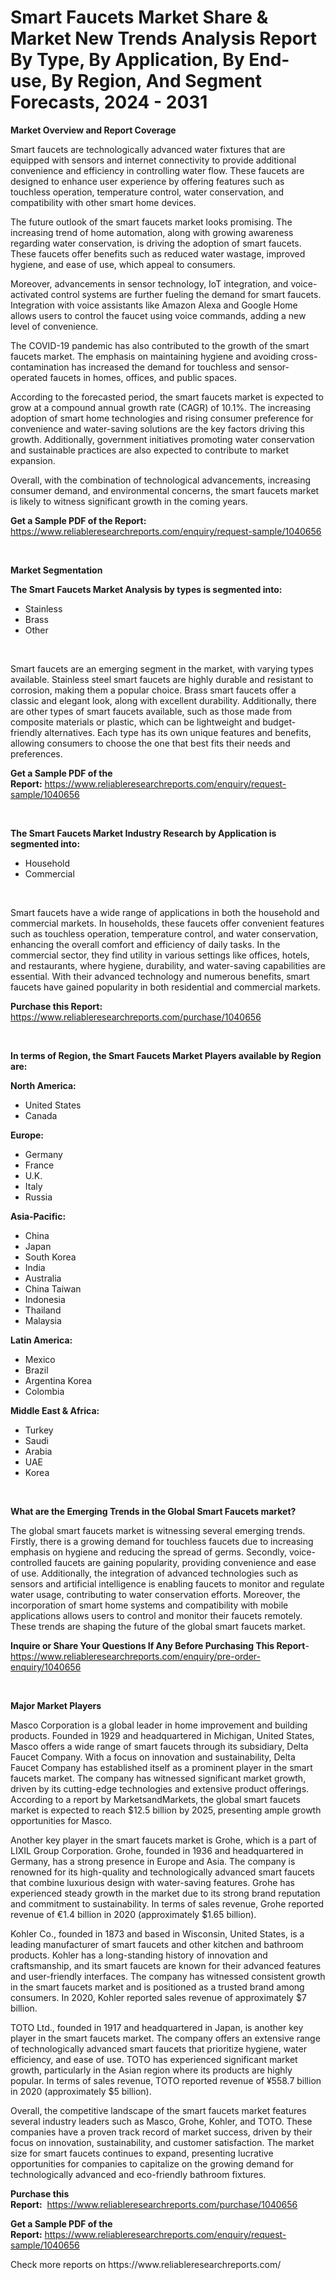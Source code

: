 <p><h1>Smart Faucets Market Share & Market New Trends Analysis Report By Type, By Application, By End-use, By Region, And Segment Forecasts, 2024 - 2031</h1></p><p><strong>Market Overview and Report Coverage</strong></p>
<p><p>Smart faucets are technologically advanced water fixtures that are equipped with sensors and internet connectivity to provide additional convenience and efficiency in controlling water flow. These faucets are designed to enhance user experience by offering features such as touchless operation, temperature control, water conservation, and compatibility with other smart home devices.</p><p>The future outlook of the smart faucets market looks promising. The increasing trend of home automation, along with growing awareness regarding water conservation, is driving the adoption of smart faucets. These faucets offer benefits such as reduced water wastage, improved hygiene, and ease of use, which appeal to consumers.</p><p>Moreover, advancements in sensor technology, IoT integration, and voice-activated control systems are further fueling the demand for smart faucets. Integration with voice assistants like Amazon Alexa and Google Home allows users to control the faucet using voice commands, adding a new level of convenience.</p><p>The COVID-19 pandemic has also contributed to the growth of the smart faucets market. The emphasis on maintaining hygiene and avoiding cross-contamination has increased the demand for touchless and sensor-operated faucets in homes, offices, and public spaces.</p><p>According to the forecasted period, the smart faucets market is expected to grow at a compound annual growth rate (CAGR) of 10.1%. The increasing adoption of smart home technologies and rising consumer preference for convenience and water-saving solutions are the key factors driving this growth. Additionally, government initiatives promoting water conservation and sustainable practices are also expected to contribute to market expansion.</p><p>Overall, with the combination of technological advancements, increasing consumer demand, and environmental concerns, the smart faucets market is likely to witness significant growth in the coming years.</p></p>
<p><strong>Get a Sample PDF of the Report:</strong> <a href="https://www.reliableresearchreports.com/enquiry/request-sample/1040656">https://www.reliableresearchreports.com/enquiry/request-sample/1040656</a></p>
<p>&nbsp;</p>
<p><strong>Market Segmentation</strong></p>
<p><strong>The Smart Faucets Market Analysis by types is segmented into:</strong></p>
<p><ul><li>Stainless</li><li>Brass</li><li>Other</li></ul></p>
<p>&nbsp;</p>
<p><p>Smart faucets are an emerging segment in the market, with varying types available. Stainless steel smart faucets are highly durable and resistant to corrosion, making them a popular choice. Brass smart faucets offer a classic and elegant look, along with excellent durability. Additionally, there are other types of smart faucets available, such as those made from composite materials or plastic, which can be lightweight and budget-friendly alternatives. Each type has its own unique features and benefits, allowing consumers to choose the one that best fits their needs and preferences.</p></p>
<p><strong>Get a Sample PDF of the Report:</strong>&nbsp;<a href="https://www.reliableresearchreports.com/enquiry/request-sample/1040656">https://www.reliableresearchreports.com/enquiry/request-sample/1040656</a></p>
<p>&nbsp;</p>
<p><strong>The Smart Faucets Market Industry Research by Application is segmented into:</strong></p>
<p><ul><li>Household</li><li>Commercial</li></ul></p>
<p>&nbsp;</p>
<p><p>Smart faucets have a wide range of applications in both the household and commercial markets. In households, these faucets offer convenient features such as touchless operation, temperature control, and water conservation, enhancing the overall comfort and efficiency of daily tasks. In the commercial sector, they find utility in various settings like offices, hotels, and restaurants, where hygiene, durability, and water-saving capabilities are essential. With their advanced technology and numerous benefits, smart faucets have gained popularity in both residential and commercial markets.</p></p>
<p><strong>Purchase this Report:</strong>&nbsp; <a href="https://www.reliableresearchreports.com/purchase/1040656">https://www.reliableresearchreports.com/purchase/1040656</a></p>
<p>&nbsp;</p>
<p><strong>In terms of Region, the Smart Faucets Market Players available by Region are:</strong></p>
<p>
    <p> <strong> North America: </strong>
        <ul>
            <li>United States</li>
            <li>Canada</li>
        </ul>
        </p> 
    <p> <strong> Europe: </strong>
        <ul>
            <li>Germany</li>
            <li>France</li>
            <li>U.K.</li>
            <li>Italy</li>
            <li>Russia</li>
        </ul>
        </p> 
    <p> <strong> Asia-Pacific: </strong>
        <ul>
            <li>China</li>
            <li>Japan</li>
            <li>South Korea</li>
            <li>India</li>
            <li>Australia</li>
            <li>China Taiwan</li>
            <li>Indonesia</li>
            <li>Thailand</li>
            <li>Malaysia</li>
        </ul>
        </p> 
    <p> <strong> Latin America: </strong>
        <ul>
            <li>Mexico</li>
            <li>Brazil</li>
            <li>Argentina Korea</li>
            <li>Colombia</li>
        </ul>
        </p> 
    <p> <strong> Middle East & Africa: </strong>
        <ul>
            <li>Turkey</li>
            <li>Saudi</li>
            <li>Arabia</li>
            <li>UAE</li>
            <li>Korea</li>
        </ul>
    </p>
    </p>
<p>&nbsp;</p>
<p><strong>What are the Emerging Trends in the Global Smart Faucets market?</strong></p>
<p><p>The global smart faucets market is witnessing several emerging trends. Firstly, there is a growing demand for touchless faucets due to increasing emphasis on hygiene and reducing the spread of germs. Secondly, voice-controlled faucets are gaining popularity, providing convenience and ease of use. Additionally, the integration of advanced technologies such as sensors and artificial intelligence is enabling faucets to monitor and regulate water usage, contributing to water conservation efforts. Moreover, the incorporation of smart home systems and compatibility with mobile applications allows users to control and monitor their faucets remotely. These trends are shaping the future of the global smart faucets market.</p></p>
<p><strong>Inquire or Share Your Questions If Any Before Purchasing This Report</strong>- <a href="https://www.reliableresearchreports.com/enquiry/pre-order-enquiry/1040656">https://www.reliableresearchreports.com/enquiry/pre-order-enquiry/1040656</a></p>
<p>&nbsp;</p>
<p><strong>Major Market Players</strong></p>
<p><p>Masco Corporation is a global leader in home improvement and building products. Founded in 1929 and headquartered in Michigan, United States, Masco offers a wide range of smart faucets through its subsidiary, Delta Faucet Company. With a focus on innovation and sustainability, Delta Faucet Company has established itself as a prominent player in the smart faucets market. The company has witnessed significant market growth, driven by its cutting-edge technologies and extensive product offerings. According to a report by MarketsandMarkets, the global smart faucets market is expected to reach $12.5 billion by 2025, presenting ample growth opportunities for Masco.</p><p>Another key player in the smart faucets market is Grohe, which is a part of LIXIL Group Corporation. Grohe, founded in 1936 and headquartered in Germany, has a strong presence in Europe and Asia. The company is renowned for its high-quality and technologically advanced smart faucets that combine luxurious design with water-saving features. Grohe has experienced steady growth in the market due to its strong brand reputation and commitment to sustainability. In terms of sales revenue, Grohe reported revenue of €1.4 billion in 2020 (approximately $1.65 billion).</p><p>Kohler Co., founded in 1873 and based in Wisconsin, United States, is a leading manufacturer of smart faucets and other kitchen and bathroom products. Kohler has a long-standing history of innovation and craftsmanship, and its smart faucets are known for their advanced features and user-friendly interfaces. The company has witnessed consistent growth in the smart faucets market and is positioned as a trusted brand among consumers. In 2020, Kohler reported sales revenue of approximately $7 billion.</p><p>TOTO Ltd., founded in 1917 and headquartered in Japan, is another key player in the smart faucets market. The company offers an extensive range of technologically advanced smart faucets that prioritize hygiene, water efficiency, and ease of use. TOTO has experienced significant market growth, particularly in the Asian region where its products are highly popular. In terms of sales revenue, TOTO reported revenue of ¥558.7 billion in 2020 (approximately $5 billion).</p><p>Overall, the competitive landscape of the smart faucets market features several industry leaders such as Masco, Grohe, Kohler, and TOTO. These companies have a proven track record of market success, driven by their focus on innovation, sustainability, and customer satisfaction. The market size for smart faucets continues to expand, presenting lucrative opportunities for companies to capitalize on the growing demand for technologically advanced and eco-friendly bathroom fixtures.</p></p>
<p><strong>Purchase this Report:</strong>&nbsp;&nbsp;<a href="https://www.reliableresearchreports.com/purchase/1040656">https://www.reliableresearchreports.com/purchase/1040656</a></p>
<p></p>
<p><strong>Get a Sample PDF of the Report:</strong>&nbsp;<a href="https://www.reliableresearchreports.com/enquiry/request-sample/1040656">https://www.reliableresearchreports.com/enquiry/request-sample/1040656</a></p>
<p>Check more reports on https://www.reliableresearchreports.com/</p>